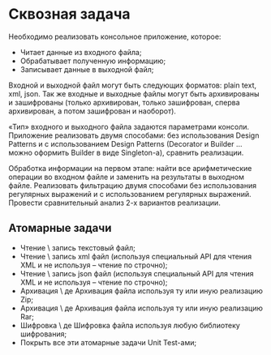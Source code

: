 # Сквозная задача
Необходимо реализовать консольное приложение, которое:
+ Читает данные из входного файла;
+ Обрабатывает полученную информацию;
+ Записывает данные в выходной файл;

Входной и выходной файл могут быть следующих форматов: plain text, xml, json. Так же входные и выходные файлы могут быть архивированы и зашифрованы (только архивирован, только зашифрован, сперва архивирован, а потом зашифрован и наоборот).

«Тип» входного и выходного файла задаются параметрами консоли.
Приложение реализовать двумя способами: без использования Design Patterns и c использованием Design Patterns (Decorator и Builder … можно оформить Builder в виде Singleton-а), сравнить реализации.

Обработка информации на первом этапе: найти все арифметические операции во входном файле и заменить на результаты в выходном файле.
Реализовать фильтрацию двумя способами без использования регулярных выражений и с использованием регулярных выражений. Провести сравнительный анализ 2-х вариантов реализации.

## Атомарные задачи 

+ Чтение \ запись текстовый файл;
+ Чтение \ запись xml файл (используя специальный API для чтения XML и не используя – чтение по строчно);
+ Чтение \ запись json файл (используя специальный API для чтения XML и не используя – чтение по строчно);
+ Архивация \ де Архивация файла используя ту или иную реализацию Zip;
+ Архивация \ де Архивация файла используя ту или иную реализацию Rar;
+ Шифровка \ де Шифровка файла используя любую библиотеку шифрования;
+ Покрыть все эти атомарные задачи Unit Test-ами;
